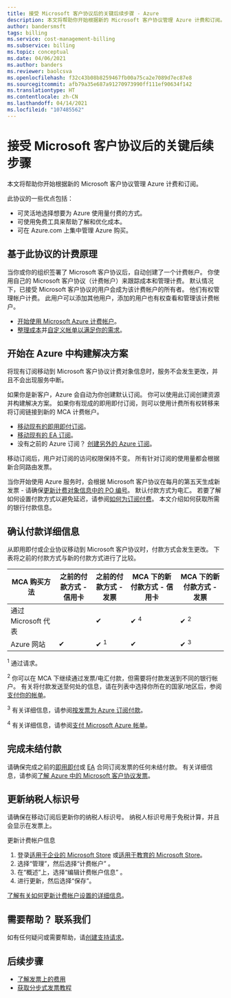 ```yaml
---
title: 接受 Microsoft 客户协议后的关键后续步骤 - Azure
description: 本文将帮助你开始根据新的 Microsoft 客户协议管理 Azure 计费和订阅。
author: bandersmsft
tags: billing
ms.service: cost-management-billing
ms.subservice: billing
ms.topic: conceptual
ms.date: 04/06/2021
ms.author: banders
ms.reviewer: baolcsva
ms.openlocfilehash: f32c43b08b8259467fb00a75ca2e7089d7ec87e8
ms.sourcegitcommit: afb79a35e687a91270973990ff111ef90634f142
ms.translationtype: HT
ms.contentlocale: zh-CN
ms.lasthandoff: 04/14/2021
ms.locfileid: "107485562"
---
```

# <a name="key-next-steps-after-accepting-your-microsoft-customer-agreement"></a>接受 Microsoft 客户协议后的关键后续步骤

本文将帮助你开始根据新的 Microsoft 客户协议管理 Azure 计费和订阅。

此协议的一些优点包括：

- 可灵活地选择想要为 Azure 使用量付费的方式。
- 可使用免费工具来帮助了解和优化成本。
- 可在 Azure.com 上集中管理 Azure 购买。

## <a name="how-billing-works-under-the-agreement"></a>基于此协议的计费原理

当你或你的组织签署了 Microsoft 客户协议后，自动创建了一个计费帐户。 你使用自己的 Microsoft 客户协议（计费帐户）来跟踪成本和管理计费。 默认情况下，已接受 Microsoft 客户协议的用户会成为该计费帐户的所有者。 他们有权管理帐户计费。 此用户可以添加其他用户，添加的用户也有权查看和管理该计费帐户。

- [开始使用 Microsoft Azure 计费帐户](../understand/mca-overview.md)。
- [整理成本](https://www.youtube.com/watch?v=7RxTfShGHwU)并[自定义帐单以满足你的需求](../manage/mca-section-invoice.md)。

## <a name="start-building-your-solutions-in-azure"></a>开始在 Azure 中构建解决方案

将现有订阅移动到 Microsoft 客户协议计费对象信息时，服务不会发生更改，并且不会出现服务中断。

如果你是新客户，Azure 会自动为你创建默认订阅。 你可以使用此订阅创建资源并构建解决方案。 如果你有现成的即用即付订阅，则可以使用计费所有权转移来将订阅链接到新的 MCA 计费帐户。

- [移动现有的即用即付订阅](../manage/mca-request-billing-ownership.md)。
- [移动现有的 EA 订阅](../manage/mca-setup-account.md)。
- 没有之前的 Azure 订阅？ [创建另外的 Azure 订阅](../manage/create-subscription.md)。

移动订阅后，用户对订阅的访问权限保持不变。 所有针对订阅的使用量都会根据新合同路由发票。

当你开始使用 Azure 服务时，会根据 Microsoft 客户协议在每月的第五天生成新发票 - 请确保[更新计费对象信息中的 PO 编号](../manage/change-azure-account-profile.md)。 默认付款方式为电汇。 若要了解如何设置付款方式以避免延迟，请参阅[如何为订阅付费](../understand/pay-bill.md#wire-bank-details)。 本文介绍如何获取所需的银行付款信息。

## <a name="confirm-payment-details"></a>确认付款详细信息

从即用即付或企业协议移动到 Microsoft 客户协议时，付款方式会发生更改。 下表将之前的付款方式与新的付款方式进行了比较。

| MCA 购买方法 | 之前的付款方式 - 信用卡 | 之前的付款方式 - 发票 | MCA 下的新付款方式 - 信用卡 | MCA 下的新付款方式 - 发票 |
| --- | --- | --- |--- |--- |
| 通过 Microsoft 代表 |  | ✔  |  ✔ <sup>4</sup> | ✔ <sup>2</sup> |
| Azure 网站 | ✔ | ✔ <sup>1</sup> | ✔ | ✔ <sup>3</sup> |

<sup>1</sup> 通过请求。

<sup>2</sup> 你可以在 MCA 下继续通过发票/电汇付款，但需要将付款发送到不同的银行帐户。 有关将付款发送至何处的信息，请在列表中选择你所在的国家/地区后，参阅[支付你的帐单](../understand/pay-bill.md#wire-bank-details)。

<sup>3</sup> 有关详细信息，请参阅[按发票为 Azure 订阅付款](../manage/pay-by-invoice.md)。

<sup>4</sup> 有关详细信息，请参阅[支付 Microsoft Azure 帐单](../understand/pay-bill.md#pay-now-in-the-azure-portal)。

## <a name="complete-outstanding-payments"></a>完成未结付款

请确保完成之前的[即用即付](../understand/download-azure-invoice.md)或 [EA](../manage/ea-portal-enrollment-invoices.md) 合同订阅发票的任何未结付款。 有关详细信息，请参阅[了解 Azure 中的 Microsoft 客户协议发票](../understand/mca-understand-your-invoice.md#billing-period)。

## <a name="update-your-tax-id"></a>更新纳税人标识号

请确保在移动订阅后更新你的纳税人标识号。 纳税人标识号用于免税计算，并且会显示在发票上。

更新计费帐户信息

1. 登录[适用于企业的 Microsoft Store](https://businessstore.microsoft.com/) 或[适用于教育的 Microsoft Store](https://educationstore.microsoft.com/)。
1. 选择“管理”，然后选择“计费帐户” 。
1. 在“概述”上，选择“编辑计费帐户信息” 。
1. 进行更新，然后选择“保存”。

[了解有关如何更新计费帐户设置的详细信息](/microsoft-store/update-microsoft-store-for-business-account-settings)。

## <a name="need-help-contact-us"></a>需要帮助？ 联系我们

如有任何疑问或需要帮助，请[创建支持请求](https://go.microsoft.com/fwlink/?linkid=2083458)。

## <a name="next-steps"></a>后续步骤

- [了解发票上的费用](https://www.youtube.com/watch?v=e2LGZZ7GubA)
- [获取分步式发票教程](../understand/review-customer-agreement-bill.md)